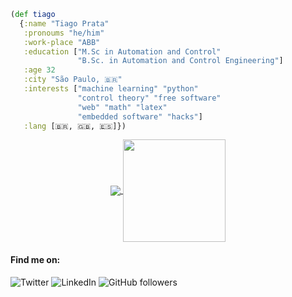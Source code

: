 ```clojure
(def tiago
  {:name "Tiago Prata"
   :pronoums "he/him"
   :work-place "ABB"
   :education ["M.Sc in Automation and Control" 
               "B.Sc. in Automation and Control Engineering"]
   :age 32
   :city "São Paulo, 🇧🇷"
   :interests ["machine learning" "python" 
               "control theory" "free software" 
               "web" "math" "latex" 
               "embedded software" "hacks"]
   :lang [🇧🇷, 🇬🇧, 🇪🇸]})
```

<center>
     <a href="https://github.com/anuraghazra/github-readme-stats">
     <img align="center" src="https://github-readme-stats.vercel.app/api/top-langs/?username=TiagoPrata&layout=compact" />
     </a>
     <a href="https://github.com/anuraghazra/github-readme-stats">
     <img height="164" align="center" src="https://github-readme-stats.vercel.app/api?username=TiagoPrata&show_icons=true" />
     </a>
</center>

#### Find me on:
![Twitter](https://img.shields.io/twitter/follow/pratiago?style=social)
![LinkedIn](https://img.shields.io/static/v1?label=Follow&message=tiago-prata&style=social&logo=linkedin&url=https://www.linkedin.com/in/tiago-prata/)
![GitHub followers](https://img.shields.io/github/followers/TiagoPrata?label=Follow&style=social)
